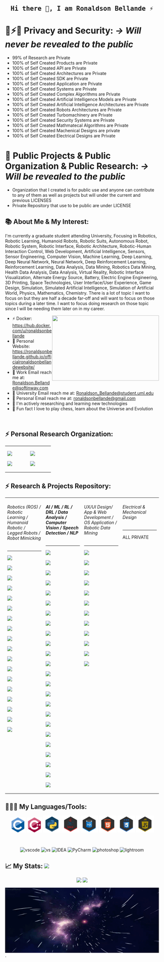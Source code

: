 <h2 align='center'><samp><strong>Hi there 👋, I am Ronaldson Bellande ⚡ </strong></samp></h2>

# 🔭⚡🔭 Privacy and Security: ***-> Will never be revealed to the public***
  - 99% of Research are Private
  - 100% of Self Created Products are Private
  - 100% of Self Created API are Private
  - 100% of Self Created Architectures are Private
  - 100% of Self Created SDK are Private
  - 100% of Self Created Application are Private
  - 100% of Self Created Systems are Private
  - 100% of Self Created Complex Algorithms are Private
  - 100% of Self Created Artificial Intelligence Models are Private
  - 100% of Self Created Artificial Intelligence Architectures are Private
  - 100% of Self Created Robots Architectures are Private
  - 100% of Self Created Turbomachinery are Private
  - 100% of Self Created Security Systems are Private
  - 100% of Self Created Mathmatecal Algorithms are Private
  - 100% of Self Created Machenical Designs are private
  - 100% of Self Created Electrical Designs are Private

#  💼 Public Projects & Public Organization & Public Research: ***-> Will be revealed to the public***
  - Organization that I created is for public use and anyone can contribute to any of them as well as projects but will under the current and previous LICENSES
  - Private Repository that use to be public are under LICENSE

## 📚 About Me &  My Interest:
I'm currently a graduate student attending University, Focusing in Robotics, Robotic Learning, Humanoid Robots, Robotic Suits, Autonomous Robot, Robotic System, Robotic Interface, Robotic Architecture, Robotic-Human Interaction Control, Web Development, Artificial Intelligence, Sensors, Sensor Engineering, Computer Vision, Machine Learning, Deep Learning, Deep Neural Network, Neural Network, Deep Reinforcement Learning, Reinforcement Learning, Data Analysis, Data Mining, Robotics Data Mining, Health Data Analysis, Data Analysis, Virtual Reality, Robotic Interface Visualization, Alternate Energy Source, Battery, Electric Engine Engineering, 3D Printing, Space Technologies, User Interface/User Experience, Game Design, Simulation, Simulated Artificial Intelligence, Simulation of Artificial World, Physics, Mathematics, Chemistry. There is a lot of topic I want to focus on but they are half a decade far-off and will want to focus on those topics during a later time. I want to focus doing research on those topic since I will be needing them later on in my career.

<a href="https://github.com/RonaldsonBellande/"><img align="right" width="350" height="213" src="https://github.com/RonaldsonBellande/RonaldsonBellande/blob/main/label/technology.gif"></a>

  - ⚡  Docker: https://hub.docker.com/u/ronaldsonbellande
  - 🔭  Personal Website: https://ronaldsonbellande.github.io/officialronaldsonbellandewebsite/
  - 📧  Work Email reach me at: Ronaldson.Bellande@softinway.com
  - 📧  University Email reach me at: Ronaldson_Bellande@student.uml.edu
  - 📧  Personal Email reach me at: ronaldsonbellande@gmail.com
  - 💼  I'm actively researching and learning new technologies
  - 🔭  Fun fact I love to play chess, learn about the Universe and Evolution
<p>&nbsp;</p>

## ⚡ Personal Research Organization:

<table><tr><td valign="top" width="20%">
<!-- starts -->
  
[![](https://github-readme-stats.vercel.app/api/pin/?username=Robotics-Sensors&repo=.github)](https://github.com/Robotics-Sensors)
  
[![](https://github-readme-stats.vercel.app/api/pin/?username=Application-UI-UX&repo=.github)](https://github.com/Application-UI-UX)

  
<!-- ends -->
</td><td valign="top" width="20%">
<!-- starts -->

[![](https://github-readme-stats.vercel.app/api/pin/?username=Artificial-Intelligence-Computer-Vision&repo=.github)](https://github.com/Artificial-Intelligence-Computer-Vision)

[![](https://github-readme-stats.vercel.app/api/pin/?username=Algorithm-Model-Research&repo=.github)](https://github.com/Algorithm-Model-Research)
  
<!-- ends -->
</td></tr></table>
  
  
## ⚡ Research & Projects Repository:

<table><tr><td valign="top" width="20%">
<!-- starts -->
  
###### *Robotics (ROS) / Robotic Learning / Humanoid Robotic / Legged Robots / Robot Mimicking*
-----------
[![](https://github-readme-stats.vercel.app/api/pin/?username=RonaldsonBellande&repo=ROS_manipulation)](https://github.com/RonaldsonBellande/ROS_manipulation)
  
[![](https://github-readme-stats.vercel.app/api/pin/?username=RonaldsonBellande&repo=ROS_mimiking)](https://github.com/RonaldsonBellande/ROS_mimiking)
  
[![](https://github-readme-stats.vercel.app/api/pin/?username=RonaldsonBellande&repo=robots_and_world)](https://github.com/RonaldsonBellande/robots_and_world)

[![](https://github-readme-stats.vercel.app/api/pin/?username=RonaldsonBellande&repo=ROS_speech_recognition)](https://github.com/RonaldsonBellande/ROS_speech_recognition)
  
[![](https://github-readme-stats.vercel.app/api/pin/?username=RonaldsonBellande&repo=ROS_computer_vision)](https://github.com/RonaldsonBellande/ROS_computer_vision)
  
[![](https://github-readme-stats.vercel.app/api/pin/?username=RonaldsonBellande&repo=ROS_robot_navigation)](https://github.com/RonaldsonBellande/ROS_robot_navigation)
  
[![](https://github-readme-stats.vercel.app/api/pin/?username=RonaldsonBellande&repo=ROS_finite_state_machine)](https://github.com/RonaldsonBellande/ROS_finite_state_machine)
  
[![](https://github-readme-stats.vercel.app/api/pin/?username=RonaldsonBellande&repo=ROBOTIS-OP3-Tools)](https://github.com/RonaldsonBellande/ROBOTIS-OP3-Tools)
  
[![](https://github-readme-stats.vercel.app/api/pin/?username=RonaldsonBellande&repo=ROBOTIS-OP3-msgs)](https://github.com/RonaldsonBellande/ROBOTIS-OP3-msgs)
  
[![](https://github-readme-stats.vercel.app/api/pin/?username=RonaldsonBellande&repo=ROBOTIS-OP3-Common)](https://github.com/RonaldsonBellande/ROBOTIS-OP3-Common)
  
[![](https://github-readme-stats.vercel.app/api/pin/?username=RonaldsonBellande&repo=ROBOTIS-Framework)](https://github.com/RonaldsonBellande/ROBOTIS-Framework)
  
[![](https://github-readme-stats.vercel.app/api/pin/?username=RonaldsonBellande&repo=ROBOTIS-OP3-Demo)](https://github.com/RonaldsonBellande/ROBOTIS-OP3-Demo)
  
[![](https://github-readme-stats.vercel.app/api/pin/?username=RonaldsonBellande&repo=ROBOTIS-Framework-msgs)](https://github.com/RonaldsonBellande/ROBOTIS-Framework-msgs)

[![](https://github-readme-stats.vercel.app/api/pin/?username=RonaldsonBellande&repo=ROBOTIS-Utility)](https://github.com/RonaldsonBellande/ROBOTIS-Utility)
  
[![](https://github-readme-stats.vercel.app/api/pin/?username=RonaldsonBellande&repo=ROBOTIS-Math)](https://github.com/RonaldsonBellande/ROBOTIS-Math)
  
[![](https://github-readme-stats.vercel.app/api/pin/?username=RonaldsonBellande&repo=ROBOTIS-OP3)](https://github.com/RonaldsonBellande/ROBOTIS-OP3)
  
[![](https://github-readme-stats.vercel.app/api/pin/?username=RonaldsonBellande&repo=humanoid_msgs)](https://github.com/RonaldsonBellande/humanoid_msgs)
  
[![](https://github-readme-stats.vercel.app/api/pin/?username=RonaldsonBellande&repo=ROS_activity_recognition)](https://github.com/RonaldsonBellande/ROS_activity_recognition)
  
<!-- ends -->
</td><td valign="top" width="20%">
<!-- starts --> 
  
###### **AI / ML / RL / DRL / Data Analysis / Computer Vision / Speech Detection / NLP**
-----------

[![](https://github-readme-stats.vercel.app/api/pin/?username=RonaldsonBellande&repo=Human_Activity_Recognition)](https://github.com/RonaldsonBellande/Human_Activity_Recognition)
  
[![](https://github-readme-stats.vercel.app/api/pin/?username=RonaldsonBellande&repo=Existing_Function_VS_New_Function)](https://github.com/RonaldsonBellande/Existing_Function_VS_New_Function)
  
[![](https://github-readme-stats.vercel.app/api/pin/?username=RonaldsonBellande&repo=ML_Trajectory_Data_Creation_Learning)](https://github.com/RonaldsonBellande/ML_Trajectory_Data_Creation_Learning)
  
[![](https://github-readme-stats.vercel.app/api/pin/?username=RonaldsonBellande&repo=ML_utensils_and_tools_detection)](https://github.com/RonaldsonBellande/ML_utensils_and_tools_detection)

[![](https://github-readme-stats.vercel.app/api/pin/?username=RonaldsonBellande&repo=ML_Traffic_sign_classification)](https://github.com/RonaldsonBellande/ML_Traffic_sign_classification)
  
[![](https://github-readme-stats.vercel.app/api/pin/?username=RonaldsonBellande&repo=ML_pointcloud_lidar_object_detection)](https://github.com/RonaldsonBellande/ML_pointcloud_lidar_object_detection)
  
[![](https://github-readme-stats.vercel.app/api/pin/?username=RonaldsonBellande&repo=ML_underwater_object_detection)](https://github.com/RonaldsonBellande/ML_underwater_object_detection)
  
[![](https://github-readme-stats.vercel.app/api/pin/?username=RonaldsonBellande&repo=ML_brain_tumor_analysis_detection)](https://github.com/RonaldsonBellande/ML_brain_tumor_analysis_detection)
  
[![](https://github-readme-stats.vercel.app/api/pin/?username=RonaldsonBellande&repo=ML_robot_speech_detection)](https://github.com/RonaldsonBellande/ML_robot_speech_detection)
  
[![](https://github-readme-stats.vercel.app/api/pin/?username=RonaldsonBellande&repo=ML_natural_language_processing_and_speech_recognition)](https://github.com/RonaldsonBellande/ML_natural_language_processing_and_speech_recognition)

[![](https://github-readme-stats.vercel.app/api/pin/?username=RonaldsonBellande&repo=ML_vehicle_visualization)](https://github.com/RonaldsonBellande/ML_vehicle_visualization)
  
[![](https://github-readme-stats.vercel.app/api/pin/?username=RonaldsonBellande&repo=ML_fruits_object_detection)](https://github.com/RonaldsonBellande/ML_fruits_object_detection)
  
[![](https://github-readme-stats.vercel.app/api/pin/?username=RonaldsonBellande&repo=AI_Prioritization)](https://github.com/RonaldsonBellande/AI_Prioritization)
  
[![](https://github-readme-stats.vercel.app/api/pin/?username=RonaldsonBellande&repo=ML_ALGO_control_system)](https://github.com/RonaldsonBellande/ML_ALGO_control_system)
  
[![](https://github-readme-stats.vercel.app/api/pin/?username=RonaldsonBellande&repo=ML_underwater_object_detection)](https://github.com/RonaldsonBellande/ML_underwater_object_detection)
  
[![](https://github-readme-stats.vercel.app/api/pin/?username=RonaldsonBellande&repo=ML_Speech_detection)](https://github.com/RonaldsonBellande/ML_Speech_detection)
  
[![](https://github-readme-stats.vercel.app/api/pin/?username=RonaldsonBellande&repo=RL_inverse_reinforcement_learning)](https://github.com/RonaldsonBellande/RL_inverse_reinforcement_learning)

[![](https://github-readme-stats.vercel.app/api/pin/?username=RonaldsonBellande&repo=RL_Inverted_Pendulum)](https://github.com/RonaldsonBellande/RL_Inverted_Pendulum)

[![](https://github-readme-stats.vercel.app/api/pin/?username=RonaldsonBellande&repo=ML_robotic_movement)](https://github.com/RonaldsonBellande/ML_robotic_movement)
  
[![](https://github-readme-stats.vercel.app/api/pin/?username=RonaldsonBellande&repo=RL_3D_mountain_car)](https://github.com/RonaldsonBellande/RL_3D_mountain_car)
  
[![](https://github-readme-stats.vercel.app/api/pin/?username=RonaldsonBellande&repo=2D_mountain_car)](https://github.com/RonaldsonBellande/2D_mountain_car)

[![](https://github-readme-stats.vercel.app/api/pin/?username=RonaldsonBellande&repo=RL_grid_world_agent)](https://github.com/RonaldsonBellande/RL_grid_world_agent)
  
[![](https://github-readme-stats.vercel.app/api/pin/?username=RonaldsonBellande&repo=ML_super_resolution)](https://github.com/RonaldsonBellande/ML_super_resolution)
  
[![](https://github-readme-stats.vercel.app/api/pin/?username=RonaldsonBellande&repo=ML_text_detector)](https://github.com/RonaldsonBellande/ML_text_detector)

</td><td valign="top" width="20%">
<!-- starts -->

###### *UX/UI Design/ App & Web Development / OS Application / Robotic Data Mining*
-----------

[![](https://github-readme-stats.vercel.app/api/pin/?username=RonaldsonBellande&repo=android_browser)](https://github.com/RonaldsonBellande/android_browser)

[![](https://github-readme-stats.vercel.app/api/pin/?username=RonaldsonBellande&repo=ROS-Mobile-Android)](https://github.com/RonaldsonBellande/ROS-Mobile-Android)

[![](https://github-readme-stats.vercel.app/api/pin/?username=RonaldsonBellande&repo=rosjava_core)](https://github.com/RonaldsonBellande/rosjava_core)

[![](https://github-readme-stats.vercel.app/api/pin/?username=RonaldsonBellande&repo=android_core)](https://github.com/RonaldsonBellande/android_core)

[![](https://github-readme-stats.vercel.app/api/pin/?username=RonaldsonBellande&repo=rosjava_bootstrap)](https://github.com/RonaldsonBellande/rosjava_bootstrap)
  
[![](https://github-readme-stats.vercel.app/api/pin/?username=RonaldsonBellande&repo=rosjava_messages)](https://github.com/RonaldsonBellande/rosjava_messages)
  
[![](https://github-readme-stats.vercel.app/api/pin/?username=RonaldsonBellande&repo=android_apps)](https://github.com/RonaldsonBellande/android_apps)
  
[![](https://github-readme-stats.vercel.app/api/pin/?username=RonaldsonBellande&repo=android_remocons)](https://github.com/RonaldsonBellande/android_remocons)
  
[![](https://github-readme-stats.vercel.app/api/pin/?username=RonaldsonBellande&repo=android_extras)](https://github.com/RonaldsonBellande/android_extras)
  
[![](https://github-readme-stats.vercel.app/api/pin/?username=RonaldsonBellande&repo=rosjava_mvn_repo)](https://github.com/RonaldsonBellande/rosjava_mvn_repo)
  
[![](https://github-readme-stats.vercel.app/api/pin/?username=RonaldsonBellande&repo=crazyflie-simulation)](https://github.com/RonaldsonBellande/crazyflie-simulation)
  
[![](https://github-readme-stats.vercel.app/api/pin/?username=RonaldsonBellande&repo=uta_interface)](https://github.com/RonaldsonBellande/uta_interface)
  
<!-- ends -->
</td><td valign="top" width="20%">
<!-- starts -->
  
###### *Electrical & Mechanical Design*
-----------
ALL PRIVATE
  
<!-- ends -->
</td></tr></table>
 
 
 
## 👨🏻‍💻 My Languages/Tools:
<div>
<p align="center">
<img src="https://github.com/RonaldsonBellande/RonaldsonBellande/blob/main/label/C.svg" alt="c" width="50" height="50"/> 
<img src="https://github.com/RonaldsonBellande/RonaldsonBellande/blob/main/label/C%2B%2B.svg" alt="cplusplus" width="50" height="50"/> 
<img src="https://github.com/RonaldsonBellande/RonaldsonBellande/blob/main/label/Python.png" alt="python" width="57" height="55"/> 
<img src="https://github.com/RonaldsonBellande/RonaldsonBellande/blob/main/label/JAVA.png" alt="JAVA" width="57" height="55"/> 
<img src="https://github.com/RonaldsonBellande/RonaldsonBellande/blob/main/label/SQL.png" alt="SQL" width="57" height="55"/> 
<img src="https://github.com/RonaldsonBellande/RonaldsonBellande/blob/main/label/HTML5.png" alt="html5" width="57" height="55"/> 
<img src="https://github.com/RonaldsonBellande/RonaldsonBellande/blob/main/label/CSS3.png" alt="css3" width="57" height="55"/> 
<img src="https://github.com/RonaldsonBellande/RonaldsonBellande/blob/main/label/JavaScript.png" alt="javascript" width="57" height="55"/>

<p>&nbsp;</p>
<p align="center">
<img src="https://images-wixmp-ed30a86b8c4ca887773594c2.wixmp.com/f/217d5ea0-623d-40b1-9b31-027b904a5f15/ddjrgww-846ce429-3b0d-4ad8-bf6d-ac52dfe48201.png?token=eyJ0eXAiOiJKV1QiLCJhbGciOiJIUzI1NiJ9.eyJzdWIiOiJ1cm46YXBwOiIsImlzcyI6InVybjphcHA6Iiwib2JqIjpbW3sicGF0aCI6IlwvZlwvMjE3ZDVlYTAtNjIzZC00MGIxLTliMzEtMDI3YjkwNGE1ZjE1XC9kZGpyZ3d3LTg0NmNlNDI5LTNiMGQtNGFkOC1iZjZkLWFjNTJkZmU0ODIwMS5wbmcifV1dLCJhdWQiOlsidXJuOnNlcnZpY2U6ZmlsZS5kb3dubG9hZCJdfQ.ZkEnCXJtjhT0v0UEQF7_k0VfiSaIoZa-YlerQJG-CXw" alt="vscode" width="48" height="48"/> 
<img src="https://images-wixmp-ed30a86b8c4ca887773594c2.wixmp.com/f/217d5ea0-623d-40b1-9b31-027b904a5f15/ddjvwxd-b25523cb-c1c0-4716-8e55-3efdc015abef.png?token=eyJ0eXAiOiJKV1QiLCJhbGciOiJIUzI1NiJ9.eyJzdWIiOiJ1cm46YXBwOiIsImlzcyI6InVybjphcHA6Iiwib2JqIjpbW3sicGF0aCI6IlwvZlwvMjE3ZDVlYTAtNjIzZC00MGIxLTliMzEtMDI3YjkwNGE1ZjE1XC9kZGp2d3hkLWIyNTUyM2NiLWMxYzAtNDcxNi04ZTU1LTNlZmRjMDE1YWJlZi5wbmcifV1dLCJhdWQiOlsidXJuOnNlcnZpY2U6ZmlsZS5kb3dubG9hZCJdfQ.78tZSYZMHR4zWvx9nAu-JvXy-nPKCwMmxdBePKEvB08" alt="vs" width="48" height="48"/> 
<img src="https://images-wixmp-ed30a86b8c4ca887773594c2.wixmp.com/f/9b5e7dcc-db45-4acb-8078-4f1e40191fe1/dbfye6x-ee5cf816-da93-4428-8cc6-e388e0b45136.png?token=eyJ0eXAiOiJKV1QiLCJhbGciOiJIUzI1NiJ9.eyJzdWIiOiJ1cm46YXBwOiIsImlzcyI6InVybjphcHA6Iiwib2JqIjpbW3sicGF0aCI6IlwvZlwvOWI1ZTdkY2MtZGI0NS00YWNiLTgwNzgtNGYxZTQwMTkxZmUxXC9kYmZ5ZTZ4LWVlNWNmODE2LWRhOTMtNDQyOC04Y2M2LWUzODhlMGI0NTEzNi5wbmcifV1dLCJhdWQiOlsidXJuOnNlcnZpY2U6ZmlsZS5kb3dubG9hZCJdfQ._0zGB33NIE1jhC583GLDwygXr5jsMVwfCaEtBWtWNt0" alt="IDEA" width="48" height="48"/> 
<img src="https://images-wixmp-ed30a86b8c4ca887773594c2.wixmp.com/f/217d5ea0-623d-40b1-9b31-027b904a5f15/dccudp7-3a29ffd5-4e85-4123-88cc-4e948bedd7c1.png/v1/fill/w_512,h_512,strp/honeycomb_icon_pycharm_by_mauriliosm_dccudp7-fullview.png?token=eyJ0eXAiOiJKV1QiLCJhbGciOiJIUzI1NiJ9.eyJzdWIiOiJ1cm46YXBwOiIsImlzcyI6InVybjphcHA6Iiwib2JqIjpbW3siaGVpZ2h0IjoiPD01MTIiLCJwYXRoIjoiXC9mXC8yMTdkNWVhMC02MjNkLTQwYjEtOWIzMS0wMjdiOTA0YTVmMTVcL2RjY3VkcDctM2EyOWZmZDUtNGU4NS00MTIzLTg4Y2MtNGU5NDhiZWRkN2MxLnBuZyIsIndpZHRoIjoiPD01MTIifV1dLCJhdWQiOlsidXJuOnNlcnZpY2U6aW1hZ2Uub3BlcmF0aW9ucyJdfQ.H8trsVIaTWNWAe_KnDtr1GN7tt8V8S3ANzAGW1MG2Bs" alt="PyCharm" width="48" height="48"/> 
<img src="https://preview.redd.it/9j29mcwvdv921.png?width=512&format=png&auto=webp&s=df03e5e15a395b099581ce25b88c6470a28c0c8f" alt="photoshop" width="48" height="48"/> 
<img src="https://preview.redd.it/z3xmza38ev921.png?width=512&format=png&auto=webp&s=39d0ca955e2a4cc678b415453e7f63b06c2ea6a7" alt="lightroom" width="48" height="48"/> 
</div>



## 📈 My Stats:     <a href="https://github.com/RonaldsonBellande"> <img src="https://komarev.com/ghpvc/?username=RonaldsonBellande&label=Profile+Views&color=2e8b57&style=flat" /></a>
<p align="center">
<a href="https://github.com/RonaldsonBellande">
  <img src="https://github-readme-stats.vercel.app/api?username=RonaldsonBellande&count_private=true&show_icons=true&theme=gruvbox" /></a>
<a href="https://github.com/RonaldsonBellande/">
  <img width = "40%"src="https://github-readme-stats.vercel.app/api/top-langs/?username=RonaldsonBellande&layout=compact&theme=gruvbox" /></a>



<a href="https://github.com/RonaldsonBellande/"><img align="left" width="1200" height="213" src="https://github.com/RonaldsonBellande/RonaldsonBellande/blob/main/label/universe.gif"></a>.

<!--
**RonaldsonBellande/RonaldsonBellande** is a ✨ _special_ ✨ repository because its `README.md` (this file) appears on your GitHub profile.

Here are some ideas to get you started:

- 🔭 I’m currently working on ...
- 🌱 I’m currently learning ...
- 👯 I’m looking to collaborate on ...
- 🤔 I’m looking for help with ...
- 💬 Ask me about ...
- 📫 How to reach me: ...
- 😄 Pronouns: ...
- ⚡ Fun fact: ...
-->
